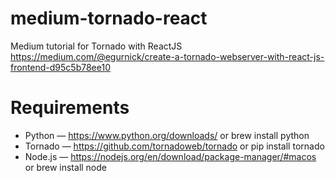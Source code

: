# medium-tornado-react
Medium tutorial for Tornado with ReactJS<br>
https://medium.com/@egurnick/create-a-tornado-webserver-with-react-js-frontend-d95c5b78ee10

# Requirements
- Python — https://www.python.org/downloads/ or brew install python
- Tornado — https://github.com/tornadoweb/tornado or pip install tornado
- Node.js — https://nodejs.org/en/download/package-manager/#macos or brew install node
